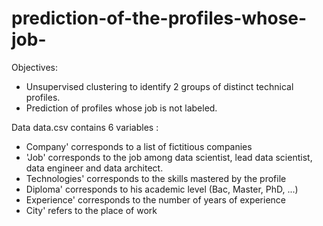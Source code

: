 # prediction-of-the-profiles-whose-job-
Objectives:
- Unsupervised clustering to identify 2 groups of distinct technical profiles.
- Prediction of profiles whose job is not labeled.

Data
data.csv contains 6 variables :
- Company' corresponds to a list of fictitious companies 
- 'Job' corresponds to the job among data scientist, lead data scientist, data engineer and data architect. 
- Technologies' corresponds to the skills mastered by the profile
- Diploma' corresponds to his academic level (Bac, Master, PhD, ...)
- Experience' corresponds to the number of years of experience 
- City' refers to the place of work

